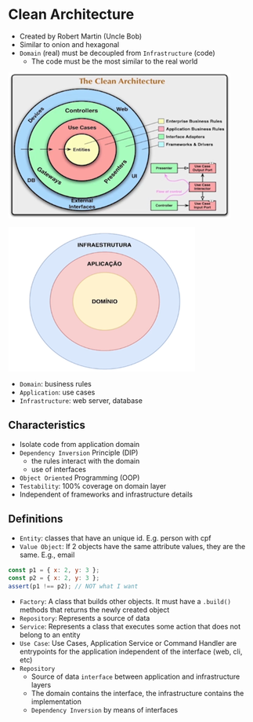 # Clean Architecture

- Created by Robert Martin (Uncle Bob)
- Similar to onion and hexagonal
- `Domain` (real) must be decoupled from `Infrastructure` (code)
  - The code must be the most similar to the real world

![Clean Architecture](images/clean-architecture.png)

![Clean Architecture Simplified](images/clean-architecture-simplified.png)

- `Domain`: business rules
- `Application`: use cases
- `Infrastructure`: web server, database

## Characteristics

- Isolate code from application domain
- `Dependency Inversion` Principle (DIP)
  - the rules interact with the domain
  - use of interfaces
- `Object Oriented` Programming (OOP)
- `Testability`: 100% coverage on domain layer
- Independent of frameworks and infrastructure details

## Definitions

- `Entity`: classes that have an unique id. E.g. person with cpf
- `Value Object`: If 2 objects have the same attribute values, they are the same. E.g., email

```javascript
const p1 = { x: 2, y: 3 };
const p2 = { x: 2, y: 3 };
assert(p1 !== p2); // NOT what I want
```

- `Factory`: A class that builds other objects. It must have a `.build()` methods that returns the newly created object
- `Repository`: Represents a source of data
- `Service`: Represents a class that executes some action that does not belong to an entity
- `Use Case`: Use Cases, Application Service or Command Handler are entrypoints for the application independent of the interface (web, cli, etc)
- `Repository`
  - Source of data `interface` between application and infrastructure layers
  - The domain contains the interface, the infrastructure contains the implementation
  - `Dependency Inversion` by means of interfaces
